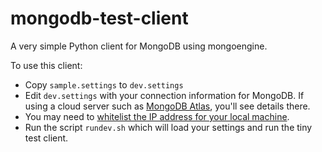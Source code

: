 # mongodb-test-client

A very simple Python client for MongoDB using mongoengine.

To use this client:

- Copy `sample.settings` to `dev.settings`
- Edit `dev.settings` with your connection information for MongoDB. If using a cloud server such as [MongoDB Atlas](https://cloud.mongodb.com), you'll see details there.
- You may need to [whitelist the IP address for your local machine](https://studio3t.com/knowledge-base/articles/mongodb-atlas-login-ip-whitelisting/).
- Run the script `rundev.sh` which will load your settings and run the tiny test client.
